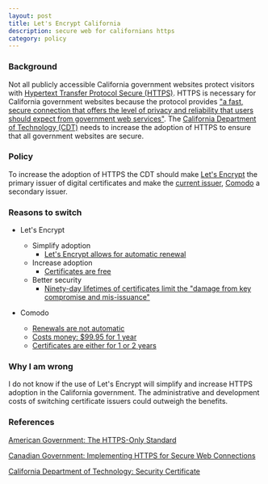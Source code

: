 ```yaml
---
layout: post
title: Let's Encrypt California
description: secure web for californians https
category: policy
---
```


### Background

Not all publicly accessible California government websites protect visitors with [Hypertext Transfer Protocol Secure (HTTPS)](https://developers.google.com/web/fundamentals/security/encrypt-in-transit/why-https). HTTPS is necessary for California government websites because the protocol provides ["a fast, secure connection that offers the level of privacy and reliability that users should expect from government web services"](https://https.cio.gov/everything/). The [California Department of Technology (CDT)](https://cdt.ca.gov/) needs to increase the adoption of HTTPS to ensure that all government websites are secure.

### Policy

To increase the adoption of HTTPS the CDT should make [Let's Encrypt](https://letsencrypt.org/) the primary issuer of digital certificates and make the [current issuer](https://cdt.ca.gov/services/wp-content/uploads/sites/2/sites/2/2017/03/Secure-Certificate-Guideline.pdf), [Comodo](https://www.comodoca.com/en-us/solutions/tls-ssl-certificates/) a secondary issuer.

### Reasons to switch

- Let's Encrypt
    - Simplify adoption
        - [Let's Encrypt allows for automatic renewal](https://letsencrypt.org/about/)
    - Increase adoption
        -  [Certificates are free](https://letsencrypt.org/about/)
    - Better security
        - [Ninety-day lifetimes of certificates limit the "damage from key compromise and mis-issuance"](https://letsencrypt.org/2015/11/09/why-90-days.html)

- Comodo
    - [Renewals are not automatic](https://support.comodo.com/index.php?/comodo/Knowledgebase/List/Index/21)
    - [Costs money: $99.95 for 1 year](https://ssl.comodo.com/comodo-ssl-certificate.php?track=8172)
    - [Certificates are either for 1 or 2 years](https://ssl.comodo.com/comodo-ssl-certificate.php?track=8172)

### Why I am wrong

I do not know if the use of Let's Encrypt will simplify and increase HTTPS adoption in the California government. The administrative and development costs of switching certificate issuers could outweigh the benefits.  

### References

[American Government: The HTTPS-Only Standard](https://https.cio.gov/)

[Canadian Government: Implementing HTTPS for Secure Web Connections](https://www.canada.ca/en/treasury-board-secretariat/services/information-technology/policy-implementation-notices/implementing-https-secure-web-connections-itpin.html#toc8)

[California Department of Technology: Security Certificate](https://cdt.ca.gov/services/certificates/)